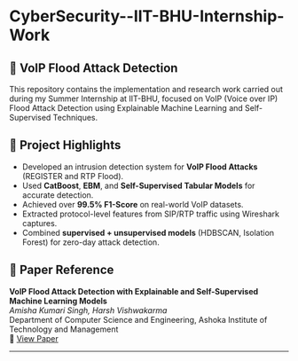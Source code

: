 # CyberSecurity--IIT-BHU-Internship-Work
## 🔐 VoIP Flood Attack Detection

This repository contains the implementation and research work carried out during my Summer Internship at IIT-BHU, focused on VoIP (Voice over IP) Flood Attack Detection using Explainable Machine Learning and Self-Supervised Techniques.

## 📌 Project Highlights
- Developed an intrusion detection system for **VoIP Flood Attacks** (REGISTER and RTP Flood).
- Used **CatBoost**, **EBM**, and **Self-Supervised Tabular Models** for accurate detection.
- Achieved over **99.5% F1-Score** on real-world VoIP datasets.
- Extracted protocol-level features from SIP/RTP traffic using Wireshark captures.
- Combined **supervised + unsupervised models** (HDBSCAN, Isolation Forest) for zero-day attack detection.

## 📄 Paper Reference

**VoIP Flood Attack Detection with Explainable and Self-Supervised Machine Learning Models**  
*Amisha Kumari Singh, Harsh Vishwakarma*  
Department of Computer Science and Engineering, Ashoka Institute of Technology and Management  
📄  [View Paper](./VoIP_Report.pdf)


---
